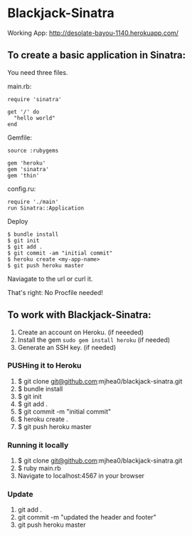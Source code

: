 Blackjack-Sinatra
================

Working App: http://desolate-bayou-1140.herokuapp.com/

To create a basic application in Sinatra:
-----------------------------

You need three files.

main.rb:

    require 'sinatra'

    get '/' do
      "hello world"
    end

Gemfile:

    source :rubygems

    gem 'heroku'
    gem 'sinatra'
    gem 'thin'

config.ru:

    require './main'
    run Sinatra::Application

Deploy

    $ bundle install
    $ git init
    $ git add .
    $ git commit -am "initial commit"
    $ heroku create <my-app-name>
    $ git push heroku master
    
Naviagate to the url or curl it.

That's right: No Procfile needed!

To work with Blackjack-Sinatra:
-----------------------------

1. Create an account on Heroku. (if neeeded)
1. Install the gem `sudo gem install heroku` (if needed)
1. Generate an SSH key. (if needed)

### PUSHing it to Heroku

1. $ git clone git@github.com:mjhea0/blackjack-sinatra.git
1. $ bundle install
1. $ git init
1. $ git add .
1. $ git commit -m "initial commit"
1. $ heroku create <my-app-name>.
1. $ git push heroku master

### Running it locally

1. $ git clone git@github.com:mjhea0/blackjack-sinatra.git 
1. $ ruby main.rb
1. Navigate to localhost:4567 in your browser

### Update

1. git add .
1. git commit -m "updated the header and footer"
1. git push heroku master
